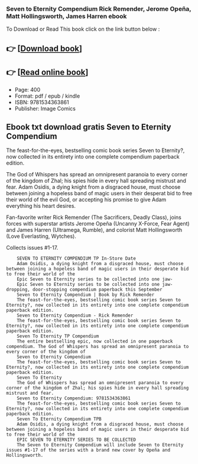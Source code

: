### Seven to Eternity Compendium Rick Remender, Jerome Opeña, Matt Hollingsworth, James Harren ebook

To Download or Read This book click on the link button below :

## 👉  [**[Download book](http://filesbooks.info/download.php?group=book&from=github.com&id=719855&lnk=1065 "Download book")**]

## 👉  [**[Read online book](http://filesbooks.info/download.php?group=book&from=github.com&id=719855&lnk=1065 "Read online book")**]


* Page: 400
* Format: pdf / epub / kindle
* ISBN: 9781534363861
* Publisher: Image Comics



## Ebook txt download gratis Seven to Eternity Compendium



The feast-for-the-eyes, bestselling comic book series Seven to Eternity?, now collected in its entirety into one complete compendium paperback edition.
 
 The God of Whispers has spread an omnipresent paranoia to every corner of the kingdom of Zhal; his spies hide in every hall spreading mistrust and fear. Adam Osidis, a dying knight from a disgraced house, must choose between joining a hopeless band of magic users in their desperat bid to free their world of the evil God, or accepting his promise to give Adam everything his heart desires.
 
 Fan-favorite writer Rick Remender (The Sacrificers, Deadly Class), joins forces with superstar artists Jerome Opeña (Uncanny X-Force, Fear Agent) and James Harren (Ultramega, Rumble), and colorist Matt Hollingsworth (Love Everlasting, Wytches).
 
 Collects issues #1-17.


        SEVEN TO ETERNITY COMPENDIUM TP In-Store Date
        Adam Osidis, a dying knight from a disgraced house, must choose between joining a hopeless band of magic users in their desperate bid to free their world of the 
        Epic Seven to Eternity series to be collected into one jaw-
        Epic Seven to Eternity series to be collected into one jaw-dropping, door-stopping compendium paperback this September
        Seven to Eternity Compendium | Book by Rick Remender
        The feast-for-the-eyes, bestselling comic book series Seven to Eternity?, now collected in its entirety into one complete compendium paperback edition.
        Seven to Eternity Compendium - Rick Remender
        The feast-for-the-eyes, bestselling comic book series Seven to Eternity?, now collected in its entirety into one complete compendium paperback edition.
        Seven To Eternity TP Compendium
        The entire bestselling epic, now collected in one paperback compendium. The God of Whispers has spread an omnipresent paranoia to every corner of the kingdom of 
        Seven to Eternity Compendium
        The feast-for-the-eyes, bestselling comic book series Seven to Eternity?, now collected in its entirety into one complete compendium paperback edition.
        Seven To Eternity
        The God of Whispers has spread an omnipresent paranoia to every corner of the kingdom of Zhal; his spies hide in every hall spreading mistrust and fear.
        Seven to Eternity Compendium: 9781534363861
        The feast-for-the-eyes, bestselling comic book series Seven to Eternity?, now collected in its entirety into one complete compendium paperback edition.
        Seven To Eternity Compendium TPB
        Adam Osidis, a dying knight from a disgraced house, must choose between joining a hopeless band of magic users in their desperate bid to free their world of the 
        EPIC SEVEN TO ETERNITY SERIES TO BE COLLECTED
        The Seven to Eternity Compendium will include Seven to Eternity issues #1-17 of the series with a brand new cover by Opeña and Hollingsworth.
    




